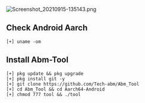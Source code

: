 ![Screenshot_20210915-135143.png](https://user-images.githubusercontent.com/52023076/133402623-8c7eb995-13c9-428a-8f87-074d44443e52.png)

## Check Android Aarch
```
[+] uname -om
```
## Install Abm-Tool
```
[+] pkg update && pkg upgrade
[+] pkg install git -y
[+] git clone https://github.com/Tech-abm/Abm_Tool
[+] cd Abm_Tool && cd Aarch64-Android
[+] chmod 777 tool && ./tool
```
